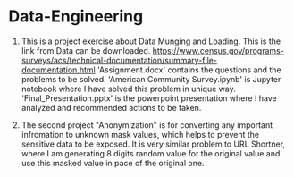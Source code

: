 # Data-Engineering
1. This is a project exercise about Data Munging and Loading.
This is the link from Data can be downloaded.
https://www.census.gov/programs-surveys/acs/technical-documentation/summary-file-documentation.html
'Assignment.docx' contains the questions and the problems to be solved.
'American Community Survey.ipynb' is Jupyter notebook where I have solved this problem in unique way.
'Final_Presentation.pptx' is the powerpoint presentation where I have analyzed and recommended actions to be taken.

2. The second project "Anonymization" is for converting any important infromation to unknown mask values, which helps to prevent the sensitive data to be exposed.
It is very similar problem to URL Shortner, where I am generating 8 digits random value for the original value and use this masked value in pace of the original one.
